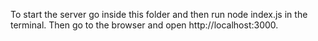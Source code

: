 To start the server go inside this folder and then run node index.js in the terminal.
Then go to the browser and open http://localhost:3000.